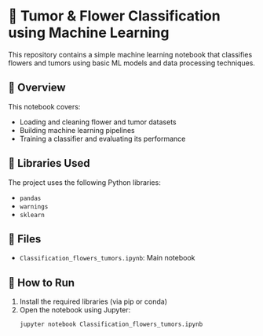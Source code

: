 # 🌸 Tumor & Flower Classification using Machine Learning

This repository contains a simple machine learning notebook that classifies flowers and tumors using basic ML models and data processing techniques.

## 📘 Overview

This notebook covers:

- Loading and cleaning flower and tumor datasets
- Building machine learning pipelines
- Training a classifier and evaluating its performance

## 🧰 Libraries Used

The project uses the following Python libraries:

- `pandas`
- `warnings`
- `sklearn`

## 📁 Files

- `Classification_flowers_tumors.ipynb`: Main notebook

## 🚀 How to Run

1. Install the required libraries (via pip or conda)
2. Open the notebook using Jupyter:
   ```bash
   jupyter notebook Classification_flowers_tumors.ipynb
   ```
